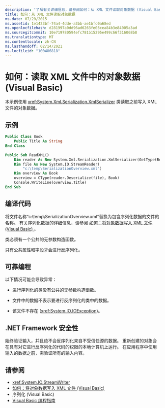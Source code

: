 ```yaml
---
description: '了解有关详细信息，请参阅如何：从 XML 文件读取对象数据 (Visual Basic) '
title: 如何：从 XML 文件读取对象数据
ms.date: 07/20/2015
ms.assetid: 1e1423bf-74a4-4dde-a3bb-ae1bfc0a68ed
ms.openlocfilehash: d281997a0dd96ad6263fe03cea84b3e84005a3ad
ms.sourcegitcommit: 10e719780594efc781b15295e499c66f316068b8
ms.translationtype: MT
ms.contentlocale: zh-CN
ms.lasthandoff: 02/14/2021
ms.locfileid: "100486818"
---
```

# <a name="how-to-read-object-data-from-an-xml-file-visual-basic"></a>如何：读取 XML 文件中的对象数据 (Visual Basic)

本示例使用 <xref:System.Xml.Serialization.XmlSerializer> 类读取之前写入 XML 文件的对象数据。  
  
## <a name="example"></a>示例  
  
```vb  
Public Class Book  
    Public Title As String  
End Class  
  
Public Sub ReadXML()  
    Dim reader As New System.Xml.Serialization.XmlSerializer(GetType(Book))  
    Dim file As New System.IO.StreamReader(  
        "c:\temp\SerializationOverview.xml")  
    Dim overview As Book  
    overview = CType(reader.Deserialize(file), Book)  
    Console.WriteLine(overview.Title)  
End Sub  
```  
  
## <a name="compile-the-code"></a>编译代码  

 将文件名称“c:\temp\SerializationOverview.xml”替换为包含序列化数据的文件的名称。 有关序列化数据的详细信息，请参阅 [如何：将对象数据写入 XML 文件 (Visual Basic) ](how-to-write-object-data-to-an-xml-file.md)。  
  
 类必须有一个公共的无参数构造函数。  
  
 只有公共属性和字段才会进行反序列化。  
  
## <a name="robust-programming"></a>可靠编程  

 以下情况可能会导致异常：  
  
- 进行序列化的类没有公共的无参数构造函数。  
  
- 文件中的数据不表示要进行反序列化的类中的数据。  
  
- 该文件不存在 (<xref:System.IO.IOException>)。  
  
## <a name="net-framework-security"></a>.NET Framework 安全性  

 始终验证输入，并且绝不会反序列化来自不受信任源的数据。 重新创建的对象会在具有对它进行反序列化的代码的权限的本地计算机上运行。 在应用程序中使用输入的数据之前，需验证所有的输入内容。  
  
## <a name="see-also"></a>请参阅

- <xref:System.IO.StreamWriter>
- [如何：将对象数据写入 XML 文件 (Visual Basic)](how-to-write-object-data-to-an-xml-file.md)
- 序列化 (Visual Basic)[](index.md)
- [Visual Basic 编程指南](../../index.md)
